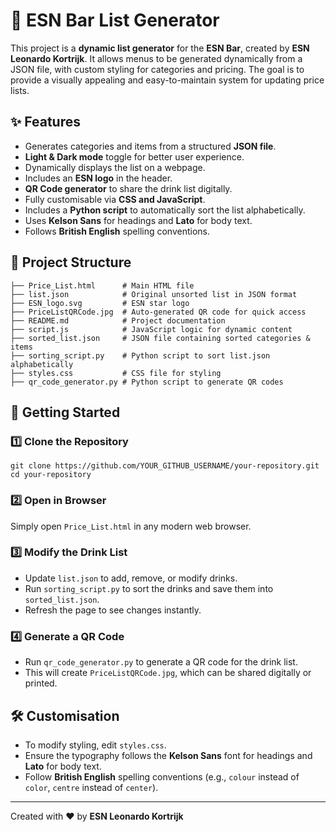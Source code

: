 # 🍹 ESN Bar List Generator

This project is a **dynamic list generator** for the **ESN Bar**, created by **ESN Leonardo Kortrijk**. It allows menus to be generated dynamically from a JSON file, with custom styling for categories and pricing. The goal is to provide a visually appealing and easy-to-maintain system for updating price lists.

## ✨ Features
- Generates categories and items from a structured **JSON file**.
- **Light & Dark mode** toggle for better user experience.  
- Dynamically displays the list on a webpage.
- Includes an **ESN logo** in the header.
- **QR Code generator** to share the drink list digitally.  
- Fully customisable via **CSS and JavaScript**.
- Includes a **Python script** to automatically sort the list alphabetically.
- Uses **Kelson Sans** for headings and **Lato** for body text.
- Follows **British English** spelling conventions.

## 💂️ Project Structure
```
├── Price_List.html      # Main HTML file
├── list.json            # Original unsorted list in JSON format
├── ESN_logo.svg         # ESN star logo
├── PriceListQRCode.jpg  # Auto-generated QR code for quick access
├── README.md            # Project documentation
├── script.js            # JavaScript logic for dynamic content
├── sorted_list.json     # JSON file containing sorted categories & items
├── sorting_script.py    # Python script to sort list.json alphabetically
├── styles.css           # CSS file for styling
├── qr_code_generator.py # Python script to generate QR codes
```

## 🚀 Getting Started
### 1️⃣ Clone the Repository
```
git clone https://github.com/YOUR_GITHUB_USERNAME/your-repository.git
cd your-repository
```

### 2️⃣ Open in Browser
Simply open `Price_List.html` in any modern web browser.

### 3️⃣ Modify the Drink List
- Update `list.json` to add, remove, or modify drinks.
- Run `sorting_script.py` to sort the drinks and save them into `sorted_list.json`.
- Refresh the page to see changes instantly.

### 4️⃣ Generate a QR Code
 - Run `qr_code_generator.py` to generate a QR code for the drink list.
 - This will create `PriceListQRCode.jpg`, which can be shared digitally or printed.

## 🛠 Customisation
- To modify styling, edit `styles.css`.
- Ensure the typography follows the **Kelson Sans** font for headings and **Lato** for body text.
- Follow **British English** spelling conventions (e.g., `colour` instead of `color`, `centre` instead of `center`).

---
Created with ❤️ by **ESN Leonardo Kortrijk**

